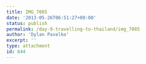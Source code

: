 ```yaml
---
title: IMG_7085
date: '2013-05-26T06:51:27+00:00'
status: publish
permalink: /day-9-travelling-to-thailand/img_7085
author: 'Dylan Pavelko'
excerpt: ''
type: attachment
id: 644
---
```

<!DOCTYPE html PUBLIC "-//W3C//DTD HTML 4.0 Transitional//EN" "http://www.w3.org/TR/REC-html40/loose.dtd">
<?xml encoding="UTF-8">
